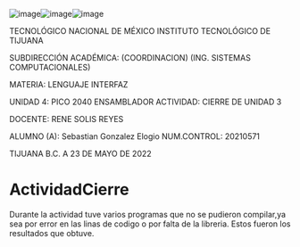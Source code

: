 ![image](https://user-images.githubusercontent.com/77412917/170196219-993c14a7-04ca-4e0d-9213-734c6056d4bb.png)![image](https://user-images.githubusercontent.com/77412917/170196242-6620e9c4-c72f-4b40-82b1-9db8f80151cc.png)![image](https://user-images.githubusercontent.com/77412917/170196262-fc2b6ab8-3e34-476b-93f8-d8840b00adaf.png)




TECNOLÓGICO NACIONAL DE MÉXICO INSTITUTO TECNOLÓGICO DE TIJUANA

SUBDIRECCIÓN ACADÉMICA: (COORDINACION) (ING. SISTEMAS COMPUTACIONALES)

MATERIA: LENGUAJE INTERFAZ

UNIDAD 4: PICO 2040 ENSAMBLADOR ACTIVIDAD: CIERRE DE UNIDAD 3

DOCENTE: RENE SOLIS REYES

ALUMNO (A): Sebastian Gonzalez Elogio NUM.CONTROL: 20210571

TIJUANA B.C. A 23 DE MAYO DE 2022

# ActividadCierre
Durante la actividad tuve varios programas que no se pudieron compilar,ya sea por error en las linas de codigo o por falta de la libreria.
Estos fueron los resultados que obtuve.
